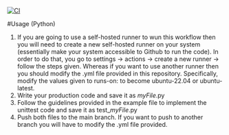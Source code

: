 [![CI](https://github.com/Sherif-Elshafei/my-practice/actions/workflows/build-test-app.yml/badge.svg)](https://github.com/Sherif-Elshafei/my-practice/actions/workflows/build-test-app.yml)

#Usage (Python)
1. If you are going to use a self-hosted runner to wun this workflow then you will need to create a new self-hosted runner on your system (essentially make your system accessible to Github to run the code). In order to do that, you go to settings -> actions -> create a new runner -> follow the steps given. Whereas if you want to use another runner then you should modify the .yml file provided in this repository. Specifically, modify the values given to runs-on: to become ubuntu-22.04 or ubuntu-latest.
3. Write your production code and save it as *myFile*.py
4. Follow the guidelines provided in the example file to implement the unittest code and save it as test_*myFile*.py
5. Push both files to the main branch. If you want to push to another branch you will have to modify the .yml file provided.
